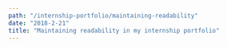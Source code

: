 ```yaml
---
path: "/internship-portfolio/maintaining-readability"
date: "2018-2-21"
title: "Maintaining readability in my internship portfolio"
---
```

